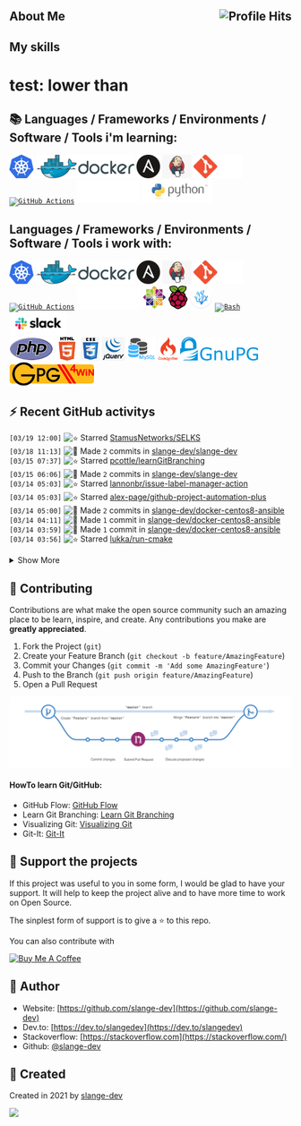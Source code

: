 ## About Me <img align="right" alt="Profile Hits" src="https://komarev.com/ghpvc/?username=slange-dev&style=flat-square">

## My skills
# test: lower than
## :books:  Languages / Frameworks / Environments / Software / Tools i'm learning:

<code><a href="https://kubernetes.io/"><img alt="Kubernetes" title="Kubernetes" src="https://github.com/slange-dev/slange-dev/blob/master/kubernetes.png?raw=true" height="42"></a></code>
<code><a href="https://www.docker.org/"><img alt="Docker" title="Docker" src="https://github.com/slange-dev/slange-dev/blob/master/docker.png?raw=true" height="42"></a></code>
<code><a href="https://www.ansible.com/"><img alt="Ansible" title="Ansible" src="https://github.com/slange-dev/slange-dev/blob/master/ansible.png?raw=true" height="42"></a></code>
<code><a href="https://www.jenkins.io/"><img alt="Python" title="Python" src="https://github.com/slange-dev/slange-dev/blob/master/jenkins.png?raw=true" height="42"></a></code>
<code><a href="https://git-scm.com/"><img alt="Git" title="Git" src="https://github.com/slange-dev/slange-dev/blob/master/git.png?raw=true" height="42"></a></code>
<code><a href="https://github.com/"><img alt="GitHub" title="GitHub" src="https://github.com/slange-dev/slange-dev/blob/master/github2.png?raw=true" height="42"></a></code>
<code><a href="https://github.com/features/actions/"><img alt="GitHub Actions" title="GitHub Actions" src="https://avatars0.githubusercontent.com/u/44036562" height="42"></a></code>
<code><a href="https://www.ibm.com/"><img alt="IBM" title="IBM" src="https://github.com/slange-dev/slange-dev/blob/master/ibm.png?raw=true" height="42"></a></code>
<code><a href="https://www.python.org/"><img alt="Python" title="Python" src="https://github.com/slange-dev/slange-dev/blob/master/python.png?raw=true" height="42"></a></code>

## Languages / Frameworks / Environments / Software / Tools i work with:

<code><a href="https://kubernetes.io/"><img alt="Kubernetes" title="Kubernetes" src="https://github.com/slange-dev/slange-dev/blob/master/kubernetes.png?raw=true" height="42"></a></code>
<code><a href="https://www.docker.org/"><img alt="Docker" title="Docker" src="https://github.com/slange-dev/slange-dev/blob/master/docker.png?raw=true" height="42"></a></code>
<code><a href="https://www.ansible.com/"><img alt="Ansible" title="Ansible" src="https://github.com/slange-dev/slange-dev/blob/master/ansible.png?raw=true" height="42"></a></code>
<code><a href="https://www.jenkins.io/"><img alt="Python" title="Python" src="https://github.com/slange-dev/slange-dev/blob/master/jenkins.png?raw=true" height="42"></a></code>
<code><a href="https://git-scm.com/"><img alt="Git" title="Git" src="https://github.com/slange-dev/slange-dev/blob/master/git.png?raw=true" height="42"></a></code>
<code><a href="https://github.com/"><img alt="GitHub" title="GitHub" src="https://github.com/slange-dev/slange-dev/blob/master/github2.png?raw=true" height="42"></a></code>
<code><a href="https://github.com/features/actions/"><img alt="GitHub Actions" title="GitHub Actions" src="https://avatars0.githubusercontent.com/u/44036562" height="42"></a></code>
<code><a href="https://www.ibm.com/"><img alt="IBM" title="IBM" src="https://github.com/slange-dev/slange-dev/blob/master/ibm.png?raw=true" height="42"></a></code>
<code><a href="https://www.centos.org/"><img alt="CentOS" title="CentOS" src="https://github.com/slange-dev/slange-dev/blob/master/centos.png?raw=true" height="42"></a></code>
<code><a href="https://www.raspberrypi.org/"><img alt="Raspberry Pi" title="Raspberry Pi" src="https://github.com/slange-dev/slange-dev/blob/master/raspberry_pi.png?raw=true" height="42"></a></code>
<code><a href="https://vscodium.com/"><img alt="VSCodium" title="VSCodium" src="https://github.com/slange-dev/slange-dev/blob/master/vscodium.png?raw=true" height="42"></a></code>
<code><a href="https://www.gnu.org/software/bash/"><img alt="Bash" title="Bash" src="https://github.com/cheesits456/cheesits456/raw/master/icons/bash.png" height="42"></a>
</code>
<code><a href="https://slack.com/"><img alt="Slack" title="Slack" src="https://github.com/slange-dev/slange-dev/blob/master/slack.png?raw=true" height="42"></a>
</code>
<code><a href="https://php.com/"><img alt="PHP" title="PHP" src="https://github.com/slange-dev/slange-dev/blob/master/php.png?raw=true" height="42"></a></code>
<code><a href="https://www.w3.org/html/"><img alt="HTML" title="HTML" src="https://github.com/slange-dev/slange-dev/blob/master/html.png?raw=true" height="42"></a></code>
<code><a href="https://www.w3.org/Style/CSS/"><img alt="CSS" title="CSS" src="https://github.com/slange-dev/slange-dev/blob/master/css.png?raw=true" height="42"></a></code>
<code><a href="https://jquery.com/"><img alt="jQuery" title="jQuery" src="https://github.com/slange-dev/slange-dev/blob/master/jquery.png?raw=true" height="42"></a></code>
<code><a href="https://mysql.com/"><img alt="MySQL" title="MySQL" src="https://github.com/slange-dev/slange-dev/blob/master/mysql1.png?raw=true" height="42"></a></code>
<code><a href="https://codeigniter.com/"><img alt="CodeIgniter" title="CodeIgniter" src="https://github.com/slange-dev/slange-dev/blob/master/codeigniter.png?raw=true" height="42"></a></code>
<code><a href="https://gnupg.org/"><img alt="CodeIgniter" title="CodeIgniter" src="https://github.com/slange-dev/slange-dev/blob/master/gnupg.png?raw=true" height="42"></a></code>
<code><a href="https://gpg4win.de/"><img alt="GPG4Win" title="GPG4Win" src="https://github.com/slange-dev/slange-dev/blob/master/gpg4win.png?raw=true" height="42"></a></code>

## :zap: Recent GitHub activitys

<!--START_SECTION:activity-->
`[03/19 12:00]` <img alt="⭐" src="https://github.com/cheesits456/github-activity-readme/raw/master/icons/star.png" align="top" height="18"> Starred [StamusNetworks/SELKS](https://github.com/StamusNetworks/SELKS)  
`[03/18 11:13]` <img alt="📝" src="https://github.com/cheesits456/github-activity-readme/raw/master/icons/commit.png" align="top" height="18"> Made `2` commits in [slange-dev/slange-dev](https://github.com/slange-dev/slange-dev)  
`[03/15 07:37]` <img alt="⭐" src="https://github.com/cheesits456/github-activity-readme/raw/master/icons/star.png" align="top" height="18"> Starred [pcottle/learnGitBranching](https://github.com/pcottle/learnGitBranching)  
`[03/15 06:06]` <img alt="📝" src="https://github.com/cheesits456/github-activity-readme/raw/master/icons/commit.png" align="top" height="18"> Made `2` commits in [slange-dev/slange-dev](https://github.com/slange-dev/slange-dev)  
`[03/14 05:03]` <img alt="⭐" src="https://github.com/cheesits456/github-activity-readme/raw/master/icons/star.png" align="top" height="18"> Starred [lannonbr/issue-label-manager-action](https://github.com/lannonbr/issue-label-manager-action)  
`[03/14 05:03]` <img alt="⭐" src="https://github.com/cheesits456/github-activity-readme/raw/master/icons/star.png" align="top" height="18"> Starred [alex-page/github-project-automation-plus](https://github.com/alex-page/github-project-automation-plus)  
`[03/14 05:00]` <img alt="📝" src="https://github.com/cheesits456/github-activity-readme/raw/master/icons/commit.png" align="top" height="18"> Made `2` commits in [slange-dev/docker-centos8-ansible](https://github.com/slange-dev/docker-centos8-ansible)  
`[03/14 04:11]` <img alt="📝" src="https://github.com/cheesits456/github-activity-readme/raw/master/icons/commit.png" align="top" height="18"> Made `1` commit in [slange-dev/docker-centos8-ansible](https://github.com/slange-dev/docker-centos8-ansible)  
`[03/14 03:59]` <img alt="📝" src="https://github.com/cheesits456/github-activity-readme/raw/master/icons/commit.png" align="top" height="18"> Made `1` commit in [slange-dev/docker-centos8-ansible](https://github.com/slange-dev/docker-centos8-ansible)  
`[03/14 03:56]` <img alt="⭐" src="https://github.com/cheesits456/github-activity-readme/raw/master/icons/star.png" align="top" height="18"> Starred [lukka/run-cmake](https://github.com/lukka/run-cmake)  

<details><summary>Show More</summary>

`[03/14 03:55]` <img alt="📝" src="https://github.com/cheesits456/github-activity-readme/raw/master/icons/commit.png" align="top" height="18"> Made `1` commit in [slange-dev/docker-centos8-ansible](https://github.com/slange-dev/docker-centos8-ansible)  
`[03/14 03:55]` <img alt="❌" src="https://github.com/cheesits456/github-activity-readme/raw/master/icons/delete.png" align="top" height="18"> Deleted `slange-dev-patch-1` from [slange-dev/docker-centos8-ansible](https://github.com/slange-dev/docker-centos8-ansible)  
`[03/14 03:54]` <img alt="📝" src="https://github.com/cheesits456/github-activity-readme/raw/master/icons/commit.png" align="top" height="18"> Made `30` commits in [slange-dev/docker-centos8-ansible](https://github.com/slange-dev/docker-centos8-ansible)  
`[03/14 03:54]` <img alt="🎉" src="https://github.com/cheesits456/github-activity-readme/raw/master/icons/merge.png" align="top" height="18"> Merged PR [`#1`](https://github.com//slange-dev/docker-centos8-ansible/pull/1 'Update Dockerfile') in [slange-dev/docker-centos8-ansible](https://github.com/slange-dev/docker-centos8-ansible)  
`[03/14 03:49]` <img alt="📝" src="https://github.com/cheesits456/github-activity-readme/raw/master/icons/commit.png" align="top" height="18"> Made `3` commits in [slange-dev/docker-centos8-ansible](https://github.com/slange-dev/docker-centos8-ansible)  
`[03/14 03:39]` <img alt="⭐" src="https://github.com/cheesits456/github-activity-readme/raw/master/icons/star.png" align="top" height="18"> Starred [metcalfc/changelog-generator](https://github.com/metcalfc/changelog-generator)  
`[03/14 03:38]` <img alt="📝" src="https://github.com/cheesits456/github-activity-readme/raw/master/icons/commit.png" align="top" height="18"> Made `10` commits in [slange-dev/docker-centos8-ansible](https://github.com/slange-dev/docker-centos8-ansible)  
`[03/14 02:38]` <img alt="⭐" src="https://github.com/cheesits456/github-activity-readme/raw/master/icons/star.png" align="top" height="18"> Starred [actions/runner](https://github.com/actions/runner)  
`[03/14 02:16]` <img alt="⭐" src="https://github.com/cheesits456/github-activity-readme/raw/master/icons/star.png" align="top" height="18"> Starred [fabasoad/translation-action](https://github.com/fabasoad/translation-action)  
`[03/14 02:11]` <img alt="⭐" src="https://github.com/cheesits456/github-activity-readme/raw/master/icons/star.png" align="top" height="18"> Starred [crazy-max/ghaction-github-pages](https://github.com/crazy-max/ghaction-github-pages)  
`[03/14 02:07]` <img alt="⭐" src="https://github.com/cheesits456/github-activity-readme/raw/master/icons/star.png" align="top" height="18"> Starred [github/personal-website](https://github.com/github/personal-website)  
`[03/14 01:58]` <img alt="📝" src="https://github.com/cheesits456/github-activity-readme/raw/master/icons/commit.png" align="top" height="18"> Made `1` commit in [slange-dev/docker-centos8-ansible](https://github.com/slange-dev/docker-centos8-ansible)  
`[03/14 01:57]` <img alt="⭐" src="https://github.com/cheesits456/github-activity-readme/raw/master/icons/star.png" align="top" height="18"> Starred [tibdex/autosquash](https://github.com/tibdex/autosquash)  
`[03/14 01:54]` <img alt="📝" src="https://github.com/cheesits456/github-activity-readme/raw/master/icons/commit.png" align="top" height="18"> Made `2` commits in [slange-dev/docker-centos8-ansible](https://github.com/slange-dev/docker-centos8-ansible)  
`[03/14 01:44]` <img alt="⭐" src="https://github.com/cheesits456/github-activity-readme/raw/master/icons/star.png" align="top" height="18"> Starred [kentaro-m/auto-assign-action](https://github.com/kentaro-m/auto-assign-action)  
`[03/14 01:43]` <img alt="⭐" src="https://github.com/cheesits456/github-activity-readme/raw/master/icons/star.png" align="top" height="18"> Starred [arillso/action.playbook](https://github.com/arillso/action.playbook)  
`[03/14 01:42]` <img alt="📝" src="https://github.com/cheesits456/github-activity-readme/raw/master/icons/commit.png" align="top" height="18"> Made `1` commit in [slange-dev/docker-centos8-ansible](https://github.com/slange-dev/docker-centos8-ansible)  
`[03/14 01:38]` <img alt="⭐" src="https://github.com/cheesits456/github-activity-readme/raw/master/icons/star.png" align="top" height="18"> Starred [robertdebock/galaxy-action](https://github.com/robertdebock/galaxy-action)  
`[03/14 01:37]` <img alt="⭐" src="https://github.com/cheesits456/github-activity-readme/raw/master/icons/star.png" align="top" height="18"> Starred [artis3n/ansible_galaxy_collection](https://github.com/artis3n/ansible_galaxy_collection)  
`[03/14 01:37]` <img alt="⭐" src="https://github.com/cheesits456/github-activity-readme/raw/master/icons/star.png" align="top" height="18"> Starred [tylerauerbeck/publish-to-dev.to-action](https://github.com/tylerauerbeck/publish-to-dev.to-action)  
`[03/14 01:36]` <img alt="⭐" src="https://github.com/cheesits456/github-activity-readme/raw/master/icons/star.png" align="top" height="18"> Starred [appleboy/jenkins-action](https://github.com/appleboy/jenkins-action)  
`[03/14 01:36]` <img alt="⭐" src="https://github.com/cheesits456/github-activity-readme/raw/master/icons/star.png" align="top" height="18"> Starred [appleboy/gitlab-ci-action](https://github.com/appleboy/gitlab-ci-action)  
`[03/14 01:33]` <img alt="📝" src="https://github.com/cheesits456/github-activity-readme/raw/master/icons/commit.png" align="top" height="18"> Made `11` commits in [slange-dev/docker-centos8-ansible](https://github.com/slange-dev/docker-centos8-ansible)  
`[03/14 00:45]` <img alt="⭐" src="https://github.com/cheesits456/github-activity-readme/raw/master/icons/star.png" align="top" height="18"> Starred [semantic-release/semantic-release](https://github.com/semantic-release/semantic-release)  
`[03/14 00:37]` <img alt="📝" src="https://github.com/cheesits456/github-activity-readme/raw/master/icons/commit.png" align="top" height="18"> Made `5` commits in [slange-dev/docker-centos8-ansible](https://github.com/slange-dev/docker-centos8-ansible)  
`[03/14 00:12]` <img alt="✅" src="https://github.com/cheesits456/github-activity-readme/raw/master/icons/pr-open.png" align="top" height="18"> Opened PR [`#1`](https://github.com//slange-dev/docker-centos8-ansible/pull/1 'Update Dockerfile') in [slange-dev/docker-centos8-ansible](https://github.com/slange-dev/docker-centos8-ansible)  
`[03/14 00:11]` <img alt="📂" src="https://github.com/cheesits456/github-activity-readme/raw/master/icons/create-branch.png" align="top" height="18"> Created branch [`slange-dev-patch-1`](https://github.com/slange-dev/docker-centos8-ansible/tree/slange-dev-patch-1) in [slange-dev/docker-centos8-ansible](https://github.com/slange-dev/docker-centos8-ansible)  
`[03/14 00:07]` <img alt="📝" src="https://github.com/cheesits456/github-activity-readme/raw/master/icons/commit.png" align="top" height="18"> Made `2` commits in [slange-dev/docker-centos8-ansible](https://github.com/slange-dev/docker-centos8-ansible)  
`[03/13 23:50]` <img alt="⭐" src="https://github.com/cheesits456/github-activity-readme/raw/master/icons/star.png" align="top" height="18"> Starred [bitoiu/release-notify-action](https://github.com/bitoiu/release-notify-action)  
`[03/13 23:49]` <img alt="⭐" src="https://github.com/cheesits456/github-activity-readme/raw/master/icons/star.png" align="top" height="18"> Starred [cirrus-actions/rebase](https://github.com/cirrus-actions/rebase)  
`[03/13 23:48]` <img alt="⭐" src="https://github.com/cheesits456/github-activity-readme/raw/master/icons/star.png" align="top" height="18"> Starred [jenkinsci/jenkinsfile-runner-github-actions](https://github.com/jenkinsci/jenkinsfile-runner-github-actions)  
`[03/13 23:47]` <img alt="⭐" src="https://github.com/cheesits456/github-activity-readme/raw/master/icons/star.png" align="top" height="18"> Starred [BryanSchuetz/jekyll-deploy-gh-pages](https://github.com/BryanSchuetz/jekyll-deploy-gh-pages)  
`[03/13 23:46]` <img alt="⭐" src="https://github.com/cheesits456/github-activity-readme/raw/master/icons/star.png" align="top" height="18"> Starred [Andrew-Chen-Wang/github-wiki-action](https://github.com/Andrew-Chen-Wang/github-wiki-action)  
`[03/13 23:45]` <img alt="⭐" src="https://github.com/cheesits456/github-activity-readme/raw/master/icons/star.png" align="top" height="18"> Starred [ad-m/github-push-action](https://github.com/ad-m/github-push-action)  
`[03/13 23:40]` <img alt="⭐" src="https://github.com/cheesits456/github-activity-readme/raw/master/icons/star.png" align="top" height="18"> Starred [abinoda/assignee-to-reviewer-action](https://github.com/abinoda/assignee-to-reviewer-action)  
`[03/13 23:40]` <img alt="⭐" src="https://github.com/cheesits456/github-activity-readme/raw/master/icons/star.png" align="top" height="18"> Starred [stefanzweifel/git-auto-commit-action](https://github.com/stefanzweifel/git-auto-commit-action)  
`[03/13 23:34]` <img alt="⭐" src="https://github.com/cheesits456/github-activity-readme/raw/master/icons/star.png" align="top" height="18"> Starred [boyney123/github-actions](https://github.com/boyney123/github-actions)  
`[03/13 23:33]` <img alt="📝" src="https://github.com/cheesits456/github-activity-readme/raw/master/icons/commit.png" align="top" height="18"> Made `1` commit in [slange-dev/slange-dev](https://github.com/slange-dev/slange-dev)  
`[03/13 23:21]` <img alt="⭐" src="https://github.com/cheesits456/github-activity-readme/raw/master/icons/star.png" align="top" height="18"> Starred [actions/checkout](https://github.com/actions/checkout)  
`[03/13 23:21]` <img alt="⭐" src="https://github.com/cheesits456/github-activity-readme/raw/master/icons/star.png" align="top" height="18"> Starred [actions/cache](https://github.com/actions/cache)  
`[03/13 23:19]` <img alt="⭐" src="https://github.com/cheesits456/github-activity-readme/raw/master/icons/star.png" align="top" height="18"> Starred [actions/delete-package-versions](https://github.com/actions/delete-package-versions)  
`[03/13 23:18]` <img alt="⭐" src="https://github.com/cheesits456/github-activity-readme/raw/master/icons/star.png" align="top" height="18"> Starred [actions/stale](https://github.com/actions/stale)  
`[03/13 23:02]` <img alt="⭐" src="https://github.com/cheesits456/github-activity-readme/raw/master/icons/star.png" align="top" height="18"> Starred [reviewdog/reviewdog](https://github.com/reviewdog/reviewdog)  
`[03/13 22:56]` <img alt="📝" src="https://github.com/cheesits456/github-activity-readme/raw/master/icons/commit.png" align="top" height="18"> Made `2` commits in [slange-dev/slange-dev](https://github.com/slange-dev/slange-dev)  
`[03/13 22:56]` <img alt="🎉" src="https://github.com/cheesits456/github-activity-readme/raw/master/icons/merge.png" align="top" height="18"> Merged PR [`#1`](https://github.com//slange-dev/slange-dev/pull/1 'Typos fix by misspell-fixer') in [slange-dev/slange-dev](https://github.com/slange-dev/slange-dev)  
`[03/13 22:48]` <img alt="⭐" src="https://github.com/cheesits456/github-activity-readme/raw/master/icons/star.png" align="top" height="18"> Starred [MilesChou/composer-action](https://github.com/MilesChou/composer-action)  
`[03/13 22:48]` <img alt="⭐" src="https://github.com/cheesits456/github-activity-readme/raw/master/icons/star.png" align="top" height="18"> Starred [shivammathur/setup-php](https://github.com/shivammathur/setup-php)  
`[03/13 22:46]` <img alt="⭐" src="https://github.com/cheesits456/github-activity-readme/raw/master/icons/star.png" align="top" height="18"> Starred [softprops/action-gh-release](https://github.com/softprops/action-gh-release)  
`[03/13 22:40]` <img alt="⭐" src="https://github.com/cheesits456/github-activity-readme/raw/master/icons/star.png" align="top" height="18"> Starred [leanlabsio/kanban](https://github.com/leanlabsio/kanban)  
`[03/13 22:36]` <img alt="⭐" src="https://github.com/cheesits456/github-activity-readme/raw/master/icons/star.png" align="top" height="18"> Starred [acaudwell/Gource](https://github.com/acaudwell/Gource)  
`[03/13 22:31]` <img alt="⭐" src="https://github.com/cheesits456/github-activity-readme/raw/master/icons/star.png" align="top" height="18"> Starred [nektos/act](https://github.com/nektos/act)  
`[03/13 22:30]` <img alt="📝" src="https://github.com/cheesits456/github-activity-readme/raw/master/icons/commit.png" align="top" height="18"> Made `2` commits in [slange-dev/slange-dev](https://github.com/slange-dev/slange-dev)  
`[03/13 22:24]` <img alt="⭐" src="https://github.com/cheesits456/github-activity-readme/raw/master/icons/star.png" align="top" height="18"> Starred [containrrr/watchtower](https://github.com/containrrr/watchtower)  
`[03/13 22:24]` <img alt="⭐" src="https://github.com/cheesits456/github-activity-readme/raw/master/icons/star.png" align="top" height="18"> Starred [dunklesToast/DockerKit](https://github.com/dunklesToast/DockerKit)  
`[03/13 22:23]` <img alt="⭐" src="https://github.com/cheesits456/github-activity-readme/raw/master/icons/star.png" align="top" height="18"> Starred [slatedocs/slate](https://github.com/slatedocs/slate)  
`[03/13 22:23]` <img alt="⭐" src="https://github.com/cheesits456/github-activity-readme/raw/master/icons/star.png" align="top" height="18"> Starred [ansible-community/molecule](https://github.com/ansible-community/molecule)  
`[03/13 22:07]` <img alt="📝" src="https://github.com/cheesits456/github-activity-readme/raw/master/icons/commit.png" align="top" height="18"> Made `1` commit in [slange-dev/slange-dev](https://github.com/slange-dev/slange-dev)  
`[03/13 22:04]` <img alt="⭐" src="https://github.com/cheesits456/github-activity-readme/raw/master/icons/star.png" align="top" height="18"> Starred [sobolevn/restrict-cursing-action](https://github.com/sobolevn/restrict-cursing-action)  
`[03/13 22:03]` <img alt="⭐" src="https://github.com/cheesits456/github-activity-readme/raw/master/icons/star.png" align="top" height="18"> Starred [emmabostian/developer-portfolios](https://github.com/emmabostian/developer-portfolios)  
`[03/13 22:02]` <img alt="📝" src="https://github.com/cheesits456/github-activity-readme/raw/master/icons/commit.png" align="top" height="18"> Made `28` commits in [slange-dev/slange-dev](https://github.com/slange-dev/slange-dev)  
`[03/13 20:28]` <img alt="⭐" src="https://github.com/cheesits456/github-activity-readme/raw/master/icons/star.png" align="top" height="18"> Starred [peter-evans/create-pull-request](https://github.com/peter-evans/create-pull-request)  
`[03/13 20:22]` <img alt="📝" src="https://github.com/cheesits456/github-activity-readme/raw/master/icons/commit.png" align="top" height="18"> Made `8` commits in [slange-dev/slange-dev](https://github.com/slange-dev/slange-dev)  
`[03/13 19:56]` <img alt="⭐" src="https://github.com/cheesits456/github-activity-readme/raw/master/icons/star.png" align="top" height="18"> Starred [sobolevn/misspell-fixer-action](https://github.com/sobolevn/misspell-fixer-action)  
`[03/13 19:56]` <img alt="⭐" src="https://github.com/cheesits456/github-activity-readme/raw/master/icons/star.png" align="top" height="18"> Starred [fabasoad/setup-cobol-action](https://github.com/fabasoad/setup-cobol-action)  
`[03/13 19:55]` <img alt="⭐" src="https://github.com/cheesits456/github-activity-readme/raw/master/icons/star.png" align="top" height="18"> Starred [FranzDiebold/github-env-vars-action](https://github.com/FranzDiebold/github-env-vars-action)  
`[03/13 19:55]` <img alt="⭐" src="https://github.com/cheesits456/github-activity-readme/raw/master/icons/star.png" align="top" height="18"> Starred [cuchi/jinja2-action](https://github.com/cuchi/jinja2-action)  
`[03/13 19:55]` <img alt="⭐" src="https://github.com/cheesits456/github-activity-readme/raw/master/icons/star.png" align="top" height="18"> Starred [skx/github-action-publish-binaries](https://github.com/skx/github-action-publish-binaries)  
`[03/13 19:54]` <img alt="⭐" src="https://github.com/cheesits456/github-activity-readme/raw/master/icons/star.png" align="top" height="18"> Starred [zyborg/gh-action-buildnum](https://github.com/zyborg/gh-action-buildnum)  
`[03/13 19:30]` <img alt="📝" src="https://github.com/cheesits456/github-activity-readme/raw/master/icons/commit.png" align="top" height="18"> Made `39` commits in [slange-dev/slange-dev](https://github.com/slange-dev/slange-dev)  
`[03/13 17:29]` <img alt="⭐" src="https://github.com/cheesits456/github-activity-readme/raw/master/icons/star.png" align="top" height="18"> Starred [antonkomarev/github-profile-views-counter](https://github.com/antonkomarev/github-profile-views-counter)  
`[03/13 17:07]` <img alt="📝" src="https://github.com/cheesits456/github-activity-readme/raw/master/icons/commit.png" align="top" height="18"> Made `7` commits in [slange-dev/slange-dev](https://github.com/slange-dev/slange-dev)  
`[03/13 16:34]` <img alt="⭐" src="https://github.com/cheesits456/github-activity-readme/raw/master/icons/star.png" align="top" height="18"> Starred [jamesgeorge007/github-activity-readme](https://github.com/jamesgeorge007/github-activity-readme)  
`[03/13 16:24]` <img alt="⭐" src="https://github.com/cheesits456/github-activity-readme/raw/master/icons/star.png" align="top" height="18"> Starred [cheesits456/github-activity-readme](https://github.com/cheesits456/github-activity-readme)  
`[03/13 16:21]` <img alt="📝" src="https://github.com/cheesits456/github-activity-readme/raw/master/icons/commit.png" align="top" height="18"> Made `11` commits in [slange-dev/slange-dev](https://github.com/slange-dev/slange-dev)  
`[03/13 15:08]` <img alt="📂" src="https://github.com/cheesits456/github-activity-readme/raw/master/icons/create-branch.png" align="top" height="18"> Created branch [`master`](https://github.com/slange-dev/slange-dev/tree/master) in [slange-dev/slange-dev](https://github.com/slange-dev/slange-dev)  
`[03/13 15:08]` <img alt="➕" src="https://github.com/cheesits456/github-activity-readme/raw/master/icons/create-repo.png" align="top" height="18"> Created repository [slange-dev/slange-dev](https://github.com/slange-dev/slange-dev)  
`[03/11 20:53]` <img alt="📝" src="https://github.com/cheesits456/github-activity-readme/raw/master/icons/commit.png" align="top" height="18"> Made `11` commits in [slange-dev/docker-centos7-ansible](https://github.com/slange-dev/docker-centos7-ansible)  
`[03/10 19:47]` <img alt="⭐" src="https://github.com/cheesits456/github-activity-readme/raw/master/icons/star.png" align="top" height="18"> Starred [whoan/docker-build-with-cache-action](https://github.com/whoan/docker-build-with-cache-action)  
`[03/10 19:47]` <img alt="⭐" src="https://github.com/cheesits456/github-activity-readme/raw/master/icons/star.png" align="top" height="18"> Starred [ankitvgupta/ref-to-tag-action](https://github.com/ankitvgupta/ref-to-tag-action)  
`[03/10 19:47]` <img alt="⭐" src="https://github.com/cheesits456/github-activity-readme/raw/master/icons/star.png" align="top" height="18"> Starred [abinoda/slack-action](https://github.com/abinoda/slack-action)  
`[03/10 19:38]` <img alt="⭐" src="https://github.com/cheesits456/github-activity-readme/raw/master/icons/star.png" align="top" height="18"> Starred [machine-learning-apps/gpr-docker-publish](https://github.com/machine-learning-apps/gpr-docker-publish)  
`[03/10 19:27]` <img alt="📝" src="https://github.com/cheesits456/github-activity-readme/raw/master/icons/commit.png" align="top" height="18"> Made `1` commit in [slange-dev/docker-centos8-ansible](https://github.com/slange-dev/docker-centos8-ansible)  
`[03/10 19:15]` <img alt="📝" src="https://github.com/cheesits456/github-activity-readme/raw/master/icons/commit.png" align="top" height="18"> Made `1` commit in [slange-dev/docker-debian9-ansible](https://github.com/slange-dev/docker-debian9-ansible)  
`[03/09 21:57]` <img alt="📝" src="https://github.com/cheesits456/github-activity-readme/raw/master/icons/commit.png" align="top" height="18"> Made `1` commit in [slange-dev/docker-debian10-ansible](https://github.com/slange-dev/docker-debian10-ansible)  
`[03/09 21:48]` <img alt="📝" src="https://github.com/cheesits456/github-activity-readme/raw/master/icons/commit.png" align="top" height="18"> Made `1` commit in [slange-dev/docker-ubuntu2004-ansible](https://github.com/slange-dev/docker-ubuntu2004-ansible)  
`[03/09 21:45]` <img alt="📝" src="https://github.com/cheesits456/github-activity-readme/raw/master/icons/commit.png" align="top" height="18"> Made `3` commits in [slange-dev/docker-ubuntu1804-ansible](https://github.com/slange-dev/docker-ubuntu1804-ansible)  
`[03/08 14:32]` <img alt="⭐" src="https://github.com/cheesits456/github-activity-readme/raw/master/icons/star.png" align="top" height="18"> Starred [ansible/workshops](https://github.com/ansible/workshops)  
`[03/08 02:30]` <img alt="📝" src="https://github.com/cheesits456/github-activity-readme/raw/master/icons/commit.png" align="top" height="18"> Made `4` commits in [slange-dev/docker-centos7-ansible](https://github.com/slange-dev/docker-centos7-ansible)  
`[03/06 13:05]` <img alt="🍴" src="https://github.com/cheesits456/github-activity-readme/raw/master/icons/fork.png" align="top" height="18"> Forked [N3Cr0N/HMVC](https://github.com/N3Cr0N/HMVC) to [slange-dev/HMVC](https://github.com/slange-dev/HMVC)  
`[03/06 05:38]` <img alt="📝" src="https://github.com/cheesits456/github-activity-readme/raw/master/icons/commit.png" align="top" height="18"> Made `1` commit in [slange-dev/docker-debian10-ansible](https://github.com/slange-dev/docker-debian10-ansible)  
`[03/06 04:44]` <img alt="📝" src="https://github.com/cheesits456/github-activity-readme/raw/master/icons/commit.png" align="top" height="18"> Made `2` commits in [slange-dev/docker-centos8-ansible](https://github.com/slange-dev/docker-centos8-ansible)  
`[03/05 06:50]` <img alt="⭐" src="https://github.com/cheesits456/github-activity-readme/raw/master/icons/star.png" align="top" height="18"> Starred [ansible-collections/ansible.netcommon](https://github.com/ansible-collections/ansible.netcommon)  
`[03/04 18:28]` <img alt="⭐" src="https://github.com/cheesits456/github-activity-readme/raw/master/icons/star.png" align="top" height="18"> Starred [octodemo/awesome-actions](https://github.com/octodemo/awesome-actions)  
`[03/03 18:06]` <img alt="⭐" src="https://github.com/cheesits456/github-activity-readme/raw/master/icons/star.png" align="top" height="18"> Starred [wagoodman/dive](https://github.com/wagoodman/dive)  
`[03/01 18:02]` <img alt="⭐" src="https://github.com/cheesits456/github-activity-readme/raw/master/icons/star.png" align="top" height="18"> Starred [probot/stale](https://github.com/probot/stale)  
`[03/01 03:40]` <img alt="⭐" src="https://github.com/cheesits456/github-activity-readme/raw/master/icons/star.png" align="top" height="18"> Starred [geerlingguy/docker-centos8-ansible](https://github.com/geerlingguy/docker-centos8-ansible)  
`[03/01 02:57]` <img alt="🍴" src="https://github.com/cheesits456/github-activity-readme/raw/master/icons/fork.png" align="top" height="18"> Forked [geerlingguy/ansible-role-repo-epel](https://github.com/geerlingguy/ansible-role-repo-epel) to [slange-dev/ansible-role-repo-epel](https://github.com/slange-dev/ansible-role-repo-epel)  
`[02/28 05:07]` <img alt="⭐" src="https://github.com/cheesits456/github-activity-readme/raw/master/icons/star.png" align="top" height="18"> Starred [docker/login-action](https://github.com/docker/login-action)  
`[02/28 01:10]` <img alt="⭐" src="https://github.com/cheesits456/github-activity-readme/raw/master/icons/star.png" align="top" height="18"> Starred [geerlingguy/ansible-role-swap](https://github.com/geerlingguy/ansible-role-swap)  
`[02/28 01:03]` <img alt="⭐" src="https://github.com/cheesits456/github-activity-readme/raw/master/icons/star.png" align="top" height="18"> Starred [geerlingguy/ansible-role-git](https://github.com/geerlingguy/ansible-role-git)  
`[02/27 22:30]` <img alt="⭐" src="https://github.com/cheesits456/github-activity-readme/raw/master/icons/star.png" align="top" height="18"> Starred [chubchubsancho/ansible-pi-hole](https://github.com/chubchubsancho/ansible-pi-hole)  
`[02/16 18:16]` <img alt="⭐" src="https://github.com/cheesits456/github-activity-readme/raw/master/icons/star.png" align="top" height="18"> Starred [VSCodium/vscodium](https://github.com/VSCodium/vscodium)  
`[02/16 18:16]` <img alt="⭐" src="https://github.com/cheesits456/github-activity-readme/raw/master/icons/star.png" align="top" height="18"> Starred [microsoft/vscode](https://github.com/microsoft/vscode)  
`[02/15 00:39]` <img alt="⭐" src="https://github.com/cheesits456/github-activity-readme/raw/master/icons/star.png" align="top" height="18"> Starred [shiftkey/desktop](https://github.com/shiftkey/desktop)  
`[02/08 00:27]` <img alt="⭐" src="https://github.com/cheesits456/github-activity-readme/raw/master/icons/star.png" align="top" height="18"> Starred [ansible/ansible](https://github.com/ansible/ansible)  
`[01/29 18:47]` <img alt="⭐" src="https://github.com/cheesits456/github-activity-readme/raw/master/icons/star.png" align="top" height="18"> Starred [k3s-io/k3s-ansible](https://github.com/k3s-io/k3s-ansible)  
`[01/29 17:33]` <img alt="⭐" src="https://github.com/cheesits456/github-activity-readme/raw/master/icons/star.png" align="top" height="18"> Starred [ansible/test-playbooks](https://github.com/ansible/test-playbooks)  
`[01/23 15:15]` <img alt="⭐" src="https://github.com/cheesits456/github-activity-readme/raw/master/icons/star.png" align="top" height="18"> Starred [fametec/bacula](https://github.com/fametec/bacula)  
`[01/23 08:47]` <img alt="⭐" src="https://github.com/cheesits456/github-activity-readme/raw/master/icons/star.png" align="top" height="18"> Starred [pfelk/pfelk](https://github.com/pfelk/pfelk)  
`[01/21 20:58]` <img alt="📝" src="https://github.com/cheesits456/github-activity-readme/raw/master/icons/commit.png" align="top" height="18"> Made `1` commit in [slange-dev/Ansible](https://github.com/slange-dev/Ansible)  
`[01/21 20:42]` <img alt="⭐" src="https://github.com/cheesits456/github-activity-readme/raw/master/icons/star.png" align="top" height="18"> Starred [ansible/ansible-lint-action](https://github.com/ansible/ansible-lint-action)  
`[01/21 20:40]` <img alt="📝" src="https://github.com/cheesits456/github-activity-readme/raw/master/icons/commit.png" align="top" height="18"> Made `2` commits in [slange-dev/Ansible](https://github.com/slange-dev/Ansible)  
`[01/19 13:29]` <img alt="❗️" src="https://github.com/cheesits456/github-activity-readme/raw/master/icons/issue.png" align="top" height="18"> Closed issue [`#8`](https://github.com//wrljet/hercules-helper/issues/8 'Check OS function not working correct: syntax error in expression') in [wrljet/hercules-helper](https://github.com/wrljet/hercules-helper)  
`[01/19 13:29]` <img alt="🗣" src="https://github.com/cheesits456/github-activity-readme/raw/master/icons/comment.png" align="top" height="18"> Commented on [`#8`](https://github.com//wrljet/hercules-helper/issues/8 'Check OS function not working correct: syntax error in expression') in [wrljet/hercules-helper](https://github.com/wrljet/hercules-helper)  
`[01/16 14:13]` <img alt="🍴" src="https://github.com/cheesits456/github-activity-readme/raw/master/icons/fork.png" align="top" height="18"> Forked [archf/ansible-openssh-server](https://github.com/archf/ansible-openssh-server) to [slange-dev/ansible-openssh-server](https://github.com/slange-dev/ansible-openssh-server)  

</details>
<!--END_SECTION:activity-->

## :handshake: Contributing

Contributions are what make the open source community such an amazing place to be learn, inspire, and create. Any contributions you make are **greatly appreciated**.

1. Fork the Project (`git`)
2. Create your Feature Branch (`git checkout -b feature/AmazingFeature`)
3. Commit your Changes (`git commit -m 'Add some AmazingFeature'`)
4. Push to the Branch (`git push origin feature/AmazingFeature`)
5. Open a Pull Request

![image](https://github.com/slange-dev/slange-dev/blob/master/github_flow.png?raw=true)

#### HowTo learn Git/GitHub:

* GitHub Flow: [GitHub Flow](https://guides.github.com/introduction/flow/)
* Learn Git Branching: [Learn Git Branching](https://learngitbranching.js.org/)
* Visualizing Git: [Visualizing Git](https://git-school.github.io/visualizing-git/)
* Git-It: [Git-It](https://github.com/jlord/git-it-electron)

## :yellow_heart: Support the projects

If this project was useful to you in some form, I would be glad to have your support.  It will help to keep the project alive and to have more time to work on Open Source.

The sinplest form of support is to give a :star: to this repo.

You can also contribute with 

<a href="https://www.buymeacoffee.com/slange.dev" target="_blank">
  <img src="https://www.buymeacoffee.com/assets/img/custom_images/orange_img.png" alt="Buy Me A Coffee" style="height: auto !important;width: auto !important;" >
</a>

## :bust_in_silhouette: Author

* Website: [https://github.com/slange-dev](https://github.com/slange-dev)
* Dev.to: [https://dev.to/slangedev](https://dev.to/slangedev)
* Stackoverflow: [https://stackoverflow.com](https://stackoverflow.com/)
* Github: [@slange-dev](https://github.com/slange-dev)

## :rocket: Created

Created in 2021 by [slange-dev](https://github.com/slange-dev)

<!--
**slange-dev/slange-dev** is a ✨ _special_ ✨ repository because its `README.md` (this file) appears on your GitHub profile.
-->

![](https://hit.yhype.me/github/profile?user_id=74963785)
